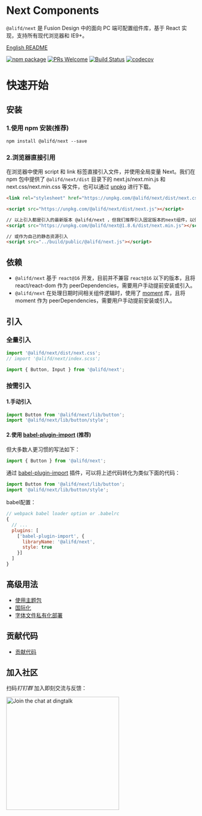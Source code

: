 # Next Components

`@alifd/next` 是 Fusion Design 中的面向 PC 端可配置组件库，基于 React 实现，支持所有现代浏览器和 IE9+。

[English README](./README.md)

[![npm package](https://img.shields.io/npm/v/@alifd/next.svg?style=flat-square)](https://www.npmjs.org/package/@alifd/next)
[![PRs Welcome](https://img.shields.io/badge/PRs-welcome-brightgreen.svg?style=flat-square)](http://makeapullrequest.com)
[![Build Status](https://travis-ci.com/alibaba-fusion/next.svg?token=KAYresHL1UPaaLzUYyx6&branch=master)](https://travis-ci.com/alibaba-fusion/next)
[![codecov](https://codecov.io/gh/alibaba-fusion/next/branch/master/graph/badge.svg?token=FSufKVDhmT)](https://codecov.io/gh/alibaba-fusion/next)

# 快速开始

## 安装

### 1.使用 npm 安装(推荐)

```
npm install @alifd/next --save
```

### 2.浏览器直接引用

在浏览器中使用 script 和 link 标签直接引入文件，并使用全局变量 Next。我们在 npm 包中提供了 `@alifd/next/dist` 目录下的 next.js/next.min.js 和 next.css/next.min.css 等文件，也可以通过 [unpkg](https://unpkg.com/@alifd/next/dist/) 进行下载。

``` html
<link rel="stylesheet" href="https://unpkg.com/@alifd/next/dist/next.css">

<script src="https://unpkg.com/@alifd/next/dist/next.js"></script>

// 以上引入都是引入的最新版本 @alifd/next ，但我们推荐引入固定版本的next组件，以保证代码稳定
<script src="https://unpkg.com/@alifd/next@1.8.6/dist/next.min.js"></script>

// 或作为自己的静态资源引入
<script src="../build/public/@alifd/next.js"></script>
```

## 依赖

* `@alifd/next` 基于 `react@16` 开发，目前并不兼容 `react@16` 以下的版本，且将 react/react-dom 作为 peerDependencies，需要用户手动提前安装或引入。
* `@alifd/next` 在处理日期时间相关组件逻辑时，使用了 [moment](https://github.com/moment/moment) 库，且将 moment 作为 peerDependencies，需要用户手动提前安装或引入。

## 引入

### 全量引入


``` js
import '@alifd/next/dist/next.css';
// import '@alifd/next/index.scss';

import { Button, Input } from '@alifd/next';
```

### 按需引入


#### 1.手动引入

``` js
import Button from '@alifd/next/lib/button';
import '@alifd/next/lib/button/style';
```

#### 2.使用 [babel-plugin-import](https://github.com/ant-design/babel-plugin-import) (推荐)

但大多数人更习惯的写法如下：

``` js
import { Button } from '@alifd/next';
```

通过 [babel-plugin-import](https://github.com/ant-design/babel-plugin-import) 插件，可以将上述代码转化为类似下面的代码：

``` js
import Button from '@alifd/next/lib/button';
import '@alifd/next/lib/button/style';
```

babel配置：
``` js
// webpack babel loader option or .babelrc
{
  // ...
  plugins: [
    ['babel-plugin-import', {
      libraryName: '@alifd/next',
      style: true
    }]
  ]
}
```



## 高级用法
-   [使用主题包](./site/zh-cn/theme.md)
-   [国际化](./site/zh-cn/i18n.md)
-   [字体文件私有化部署](./site/zh-cn/font-deploy.md)

## 贡献代码
-   [贡献代码](./site/zh-cn/contributing.md)

## 加入社区

扫码*钉钉群* 加入即刻交流与反馈：

<img alt="Join the chat at dingtalk" src="https://img.alicdn.com/tfs/TB1iH9unxnaK1RjSZFtXXbC2VXa-1125-1485.jpg" width="300">
